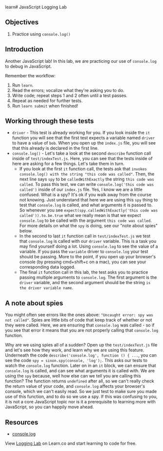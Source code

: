 learn# JavaScript Logging Lab

## Objectives
1. Practice using `console.log()`

## Introduction
Another JavaScript lab! In this lab, we are practicing our use of `console.log` to debug in JavaScript.

Remember the workflow:
1. Run `learn`.
2. Read the errors; vocalize what they're asking you to do.
3. Write code; repeat steps 1 and 2 often until a test passes.
4. Repeat as needed for further tests.
5. Run `learn submit` when finished!

## Working through these tests
+ `driver` - This test is already working for you. If you look inside the `it` function you will see that the first test expects a variable named `driver` to have a value of `bob`. When you open up the `index.js` file, you will see that this already is declared in the first line.
+ `console.log()` - Let's take a look at the second `describe` function call inside of `test/indexTest.js`. Here, you can see that the tests inside of here are asking for a few things. Let's take them in turn.
  * If you look at the first `it` function call, the tests ask that `invokes console.log() with the string "this code was called"`. Then, the next line says `spy` to be `calledWithExactly` the string `this code was called`. To pass this test, we can write `console.log('this code was called')` inside of our `index.js` file. Yes, I know we are a little confused. What is a spy? It's ok if you walk away from the course not knowing. Just understand that here we are using this `spy` thing to test that `console.log` is called, and what arguments it is passed to. So whenever you see `expect(spy.calledWithExactly('this code was called')).to.be.true` what we really mean is that we expect `console.log` to be called with the argument `this code was called`. For more details on what the `spy` is doing, see our "note about spies" below.
  * In the second to last `it` function call in `test/indexTest.js` we test that `console.log` is called with our `driver` variable. This is a task you may find yourself doing a lot. Using `console.log` to see the value of a variable. If you pass the `variable` driver to `console.log` your test should be passing. More to the point, if you open up your browser's console (by pressing cmd+shift+c on a mac), you can see your corresponding data logged.
  * The final `it` function call in this lab, the test asks you to practice passing multiple arguments to `console.log`. The first argument is the `driver` variable, and the second argument should be the string `is the driver variable name`.

## A note about spies
You might often see errors like the ones above: `"Uncaught error: spy was not
called"`. Spies are little bits of code that keep track of whether or not they
were called. Here, we are ensuring that `console.log` was called - so if you see that error it means that you are not properly calling that `console.log` function.

Why are we using spies all of a sudden? Open up the `test/indexTest.js` file and let's see how they work, and learn why we are using this feature. Underneath the code `describe('console.log', function () { ...`, you can see the code `spy = sinon.spy(console, 'log');`. This asks our tests to watch the `console.log` function. Later on in an `it` block, we can ensure that `console.log` is called, and can see what arguments it is called with. We are using the `spy` because, well how else can we tell you are calling this function? The function returns `undefined` after all, so we can't really check the return value of your code, and `console.log` affects your browser's console, which we can't easily read. So we just test to make sure you made use of this function, and to do so we use a spy. If this was confusing to you, it is not a core JavaScript topic nor is it a prerequisite to learning more with JavaScript, so you can happily move ahead.

## Resources
- [console.log](https://developer.mozilla.org/en-US/docs/Web/API/Console/log)

<p class='util--hide'>View <a href='https://learn.co/lessons/js-basics-logging-lab'>Logging Lab</a> on Learn.co and start learning to code for free.</p>
